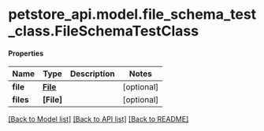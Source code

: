 # petstore_api.model.file_schema_test_class.FileSchemaTestClass

#### Properties
Name | Type | Description | Notes
------------ | ------------- | ------------- | -------------
**file** | [**File**](File.md) |  | [optional] 
**files** | **[File]** |  | [optional] 

[[Back to Model list]](../../README.md#documentation-for-models) [[Back to API list]](../../README.md#documentation-for-api-endpoints) [[Back to README]](../../README.md)

